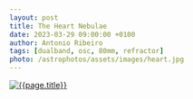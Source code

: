```yaml
---
layout: post
title: The Heart Nebulae
date: 2023-03-29 09:00:00 +0100
author: Antonio Ribeiro
tags: [dualband, osc, 80mm, refractor]
photo: /astrophotos/assets/images/heart.jpg
---
```


[![{{page.title}}]({{page.photo}})]({{page.photo}})